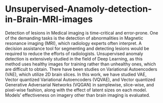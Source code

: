 # Unsupervised-Anamoly-detection-in-Brain-MRI-images

Detection of lesions in Medical imaging is time-critical and error-prone. One of the demanding tasks is the detection of abnormalities in Magnetic resonance imaging (MRI), which radiology experts often interpret. A decision assistance tool for segmenting and detecting lesions would be required to reduce the efforts of radiologists. Unsupervised anomaly detection is extensively studied in the field of Deep Learning, as this method uses healthy images for training rather than unhealthy ones, which are difficult to obtain. There have been studies on Variational Autoencoders (VAE), which utilize 2D brain slices. In this work, we have studied VAE, Vector quantized Variational Autoencoders (VQVAE), and Vector quantized Generative Adversarial Networks (VQGAN) in samplewise, slice-wise, and pixel-wise fashion, along with the effect of latent sizes on each model. Models’ effectiveness on imagery other than brain imaging is evaluated.
